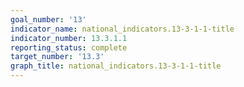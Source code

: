 ```yaml
---
goal_number: '13'
indicator_name: national_indicators.13-3-1-1-title
indicator_number: 13.3.1.1
reporting_status: complete
target_number: '13.3'
graph_title: national_indicators.13-3-1-1-title
---
```

